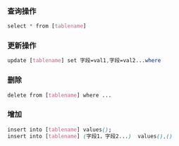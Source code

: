 ### 查询操作

~~~css
select * from [tablename]

~~~

### 更新操作

~~~css
update [tablename] set 字段=val1,字段=val2...where 
~~~

### 删除

~~~css
delete from [tablename] where ...
~~~

### 增加

~~~css
insert into [tablename] values();
insert into [tablename] (字段1，字段2...)  values(),()
~~~


